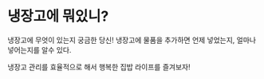 # 냉장고에 뭐있니?

냉장고에 무엇이 있는지 궁금한 당신! 냉장고에 물품을 추가하면 언제 넣었는지, 얼마나 넣어는지를 알수 있다.

냉장고 관리를 효율적으로 해서 행복한 집밥 라이프를 즐겨보자!
